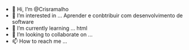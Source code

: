 - 👋 Hi, I’m @Crisramalho
- 👀 I’m interested in ...          Aprender e conbtribuir com desenvolvimento de  software
- 🌱 I’m currently learning ... html
- 💞️ I’m looking to collaborate on ...
- 📫 How to reach me ...

<!---
Crisramalho/Crisramalho is a ✨ special ✨ repository because its `README.md` (this file) appears on your GitHub profile.
You can click the Preview link to take a look at your changes.
--->

